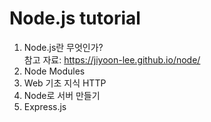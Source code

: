# Node.js tutorial

1. Node.js란 무엇인가?<br>
   참고 자료: https://jiyoon-lee.github.io/node/
2. Node Modules
3. Web 기초 지식 HTTP
4. Node로 서버 만들기
5. Express.js
